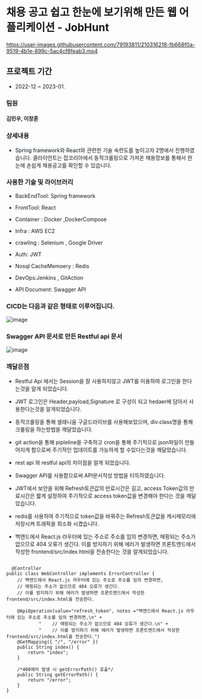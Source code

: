 # 채용 공고 쉽고 한눈에 보기위해 만든 웹 어플리케이션 - JobHunt



https://user-images.githubusercontent.com/79193811/210316218-fb668f0a-9519-4b1e-899c-5ac4cf8feab3.mp4


## 프로젝트 기간

* 2022-12 ~ 2023-01.

### 팀원

#### 김민우, 이창훈

### 상세내용

* <span style='background-color: #f6f8fa'>Spring framework</span>와  <span style='background-color: #f6f8fa'>React</span>와 관련한 기술 숙련도를 높이고자 2명에서 진행하였 습니다. 클라이언트는 잡코리아에서 동적크롤링으로 가져온 채용정보를 통해서 한눈에 손쉽게 채용공고를 확인할 수 있습니다.


### 사용한 기술 및 라이브러리

* BackEndTool: Spring framework

* FrontTool: React

* Container : Docker ,DockerCompose

* Infra : AWS EC2

* crawling : Selenium , Google Driver

* Auth: JWT 

+ Nosql CacheMemoery : Redis

* DevOps:Jenkins , GitAction

* API Document: Swagger API

### CICD는 다음과 같은 형태로 이루어집니다.

![image](https://user-images.githubusercontent.com/79193811/210366331-35c248d1-6a85-41c6-aea6-6284ed1d8c03.png)


### Swagger API 문서로 만든 Restful api 문서

![image](https://user-images.githubusercontent.com/79193811/210316563-c8a8c2e1-d6b4-447d-8419-ee5777cc6ac3.png)


### 깨달은점

* Restful Api 에서는 Session을 잘 사용하지않고 JWT를 이용하여 로그인을 한다는것을 알게 되었습니다.

* JWT 로그인은 Header,payload,Signature 로 구성이 되고 hedaer에 담아서 사용한다는것을 알게되었습니다.

* 동적크롤링을 통해 셀레니움 구글드라이브를 사용해보았으며, div.class명을 통해 크롤링을 하는방법을 깨달았습니다.

* git action을 통해 pipleline을 구축하고 cron을 통해 주기적으로 json파일이 만들어지게 함으로써 주기적인 업데이트를 가능하게 할 수있다는것을 깨달았습니다.

* rest api 와 restful api의 차이점을 알게 되었습니다.

* Swagger API를 사용함으로써 API문서작성 방법을 터득하였습니다.

* JWT에서 보안을 위해 Refresh토큰값의 만료시간은 길고, access Token값의 만료시간은 짧게 설정하여 주기적으로 access token값을 변경해야 한다는 것을 깨달았습니다.

* redis를 사용하여 주기적으로 token값을 바꿔주는 Refresh토큰값을 캐시메모리에 저장시켜 트래픽을 최소화 시켰습니다.

* 백엔드에서 React.js 라우터에 있는 주소로 주소를 임의 변경하면, 매핑되는 주소가 없으므로 404 오류가 생긴다. 이를 방지하기 위해 에러가 발생하면 프론트엔드에서 작성한 frontend/src/index.html을 전송한다는 것을 알게되었습니다.

<pre><code>
  @Controller
public class WebController implements ErrorController {
    // 백엔드에서 React.js 라우터에 있는 주소로 주소를 임의 변경하면,
    // 매핑되는 주소가 없으므로 404 오류가 생긴다.
    // 이를 방지하기 위해 에러가 발생하면 프론트엔드에서 작성한 frontend/src/index.html을 전송한다.

    @ApiOperation(value="refresh_token", notes ="백엔드에서 React.js 라우터에 있는 주소로 주소를 임의 변경하면,\n" +
            "    // 매핑되는 주소가 없으므로 404 오류가 생긴다.\n" +
            "    // 이를 방지하기 위해 에러가 발생하면 프론트엔드에서 작성한 frontend/src/index.html을 전송한다.")
    @GetMapping({ "/", "/error" })
    public String index() {
        return "index";
    }

    /*400에러 발생 시 getErrorPath() 호출*/
    public String getErrorPath() {
        return "/error";
    }
}
</pre></code>

